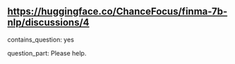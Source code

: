 ## https://huggingface.co/ChanceFocus/finma-7b-nlp/discussions/4

contains_question: yes

question_part: Please help.